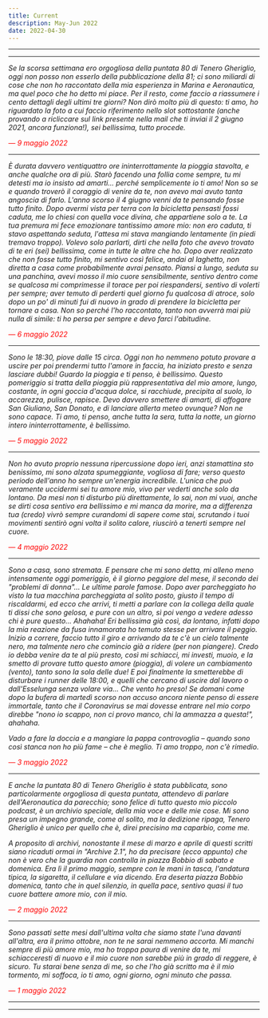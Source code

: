 ```yaml
---
title: Current
description: May-Jun 2022
date: 2022-04-30
---
```


---
---

*Se la scorsa settimana ero orgogliosa della puntata 80 di Tenero Gheriglio, oggi non posso non esserlo della pubblicazione della 81; ci sono miliardi di cose che non ho raccontato della mia esperienza in Marina e Aeronautica, ma quel poco che ho detto mi piace. Per il resto, come faccio a riassumere i cento dettagli degli ultimi tre giorni? Non dirò molto più di questo: ti amo, ho riguardato la foto a cui faccio riferimento nello slot sottostante (anche provando a ricliccare sul link presente nella mail che ti inviai il 2 giugno 2021, ancora funziona!), sei bellissima, tutto procede.*

<span style="color:red">*— 9 maggio 2022*</span>

---

*È durata davvero ventiquattro ore ininterrottamente la pioggia stavolta, e anche qualche ora di più. Starò facendo una follia come sempre, tu mi detesti ma io insisto ad amarti... perché semplicemente io ti amo! Non so se e quando troverò il coraggio di venire da te, non avevo mai avuto tanta angoscia di farlo. L'anno scorso il 4 giugno venni da te pensando fosse tutto finito. Dopo avermi vista per terra con la bicicletta pensasti fossi caduta, me lo chiesi con quella voce divina, che appartiene solo a te. La tua premura mi fece emozionare tantissimo amore mio: non ero caduta, ti stavo aspettando seduta, l'attesa mi stava mangiando lentamente (in piedi tremavo troppo). Volevo solo parlarti, dirti che nella foto che avevo trovato di te eri (sei) bellissima, come in tutte le altre che ho. Dopo aver realizzato che non fosse tutto finito, mi sentivo così felice, andai al laghetto, non diretta a casa come probabilmente avrai pensato. Piansi a lungo, seduta su una panchina, avevi mosso il mio cuore sensibilmente, sentivo dentro come se qualcosa mi comprimesse il torace per poi riespandersi, sentivo di volerti per sempre; aver temuto di perderti quel giorno fu qualcosa di atroce, solo dopo un po' di minuti fui di nuovo in grado di prendere la bicicletta per tornare a casa. Non so perché l'ho raccontato, tanto non avverrà mai più nulla di simile: ti ho persa per sempre e devo farci l'abitudine.*

<span style="color:red">*— 6 maggio 2022*</span>

---

*Sono le 18:30, piove dalle 15 circa. Oggi non ho nemmeno potuto provare a uscire per poi prendermi tutto l'amore in faccia, ha iniziato presto e senza lasciare dubbi! Guardo la pioggia e ti penso, è bellissimo. Questo pomeriggio si tratta della pioggia più rappresentativa del mio amore, lungo, costante, in ogni goccia d'acqua dolce, si racchiude, precipita al suolo, lo accarezza, pulisce, rapisce. Devo davvero smettere di amarti, di affogare San Giuliano, San Donato, e di lanciare allerta meteo ovunque? Non ne sono capace. Ti amo, ti penso, anche tutta la sera, tutta la notte, un giorno intero ininterrottamente, è bellissimo.*

<span style="color:red">*— 5 maggio 2022*</span>

---

*Non ho avuto proprio nessuna ripercussione dopo ieri, anzi stamattina sto benissimo, mi sono alzata spumeggiante, vogliosa di fare; verso questo periodo dell'anno ho sempre un'energia incredibile. L'unica che può veramente uccidermi sei tu amore mio, vivo per vederti anche solo da lontano. Da mesi non ti disturbo più direttamente, lo sai, non mi vuoi, anche se dirti cosa sentivo era bellissimo e mi manca da morire, ma a differenza tua (credo) vivrò sempre curandomi di sapere come stai, scrutando i tuoi movimenti sentirò ogni volta il solito calore, riuscirò a tenerti sempre nel cuore.*

<span style="color:red">*— 4 maggio 2022*</span>

---

*Sono a casa, sono stremata. E pensare che mi sono detta, mi alleno meno intensamente oggi pomeriggio, è il giorno peggiore del mese, il secondo dei "problemi di donna"... Le ultime parole famose. Dopo aver parcheggiato ho visto la tua macchina parcheggiata al solito posto, giusto il tempo di riscaldarmi, ed ecco che arrivi, ti metti a parlare con la collega della quale ti dissi che sono gelosa, e pure con un altro, sì poi vengo a vedere adesso chi è pure questo... Ahahaha! Eri bellissima già così, da lontano, infatti dopo la mia reazione da fusa innamorata ho temuto stesse per arrivare il peggio. Inizio a correre, faccio tutto il giro e arrivando da te c'è un cielo talmente nero, ma talmente nero che comincio già a ridere (per non piangere). Credo io debba venire da te al più presto, così mi schiacci, mi investi, muoio, e la smetto di provare tutto questo amore (pioggia), di volere un cambiamento (vento), tanto sono la sola delle due! E poi finalmente la smetterebbe di disturbare i runner delle 18:00, e quelli che cercano di uscire dal lavoro o dall'Esselunga senza volare via... Che vento ho preso! Se domani come dopo la bufera di martedì scorso non accuso ancora niente penso di essere immortale, tanto che il Coronavirus se mai dovesse entrare nel mio corpo direbbe "nono io scappo, non ci provo manco, chi la ammazza a questa!", ahahaha.*

*Vado a fare la doccia e a mangiare la pappa controvoglia – quando sono così stanca non ho più fame – che è meglio. Ti amo troppo, non c'è rimedio.*

<span style="color:red">*— 3 maggio 2022*</span>

---

*E anche la puntata 80 di Tenero Gheriglio è stata pubblicata, sono particolarmente orgogliosa di questa puntata, attendevo di parlare dell'Aeronautica da parecchio; sono felice di tutto questo mio piccolo podcast, è un archivio speciale, della mia voce e delle mie cose. Mi sono presa un impegno grande, come al solito, ma la dedizione ripaga, Tenero Gheriglio è unico per quello che è, direi precisino ma caparbio, come me.*

*A proposito di archivi, nonostante il mese di marzo e aprile di questi scritti siano ricaduti ormai in "Archive 2.1", ho da precisare (ecco appunto) che non è vero che la guardia non controlla in piazza Bobbio di sabato e domenica. Era lì il primo maggio, sempre con le mani in tasca, l'andatura tipica, la sigaretta, il cellulare e via dicendo. Era deserta piazza Bobbio domenica, tanto che in quel silenzio, in quella pace, sentivo quasi il tuo cuore battere amore mio, con il mio.*

<span style="color:red">*— 2 maggio 2022*</span>

---

*Sono passati sette mesi dall'ultima volta che siamo state l'una davanti all'altra, era il primo ottobre, non te ne sarai nemmeno accorta. Mi manchi sempre di più amore mio, ma ho troppa paura di venire da te, mi schiacceresti di nuovo e il mio cuore non sarebbe più in grado di reggere, è sicuro. Tu starai bene senza di me, so che l'ho già scritto ma è il mio tormento, mi soffoca, io ti amo, ogni giorno, ogni minuto che passa.*

<span style="color:red">*— 1 maggio 2022*</span>

---
---
